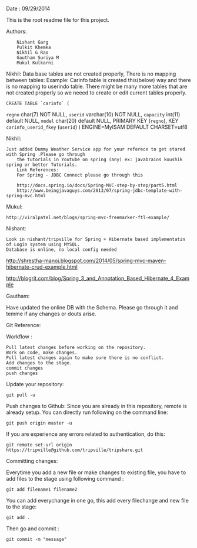 Date : 09/29/2014

This is the root readme file for this project. 

Authors:

		Nishant Garg
		Pulkit Khemka
		Nikhil G Rao
		Gautham Suriya M
		Mukul Kulkarni


Nikhil: Data base tables are not created properly, There is no mapping between tables:
	Example: Carinfo table is created this(below) way and there is no mapping to userindo table.
	There might be many more tables that are not created properly so we neeed to create or edit current tables properly.
	
	CREATE TABLE `carinfo` (
 `regno` char(7) NOT NULL,
 `userid` varchar(10) NOT NULL,
 `capacity` int(11) default NULL,
 `model` char(20) default NULL,
 PRIMARY KEY  (`regno`),
 KEY `carinfo_userid_fkey` (`userid`)
) ENGINE=MyISAM DEFAULT CHARSET=utf8
	

     
Nikhil:  

	Just added Dummy Weather Service app for your referece to get stared with Spring .Please go through
        the tutorials in Youtube on spring (any) ex: javabrains koushik spring or better Tutorials.
        Link References:
		For Spring - JDBC Connect please go through this 

		http://docs.spring.io/docs/Spring-MVC-step-by-step/part5.html
		http://www.beingjavaguys.com/2013/07/spring-jdbc-template-with-spring-mvc.html
	
Mukul:	

	http://viralpatel.net/blogs/spring-mvc-freemarker-ftl-example/	

Nishant: 

	Look in nishant/tripville for Spring + Hibernate based implementatin of Login system using MYSQL. 
	Database is online, no local config needed
http://shrestha-manoj.blogspot.com/2014/05/spring-mvc-maven-hibernate-crud-example.html

http://blogrit.com/blog/Spring_3_and_Annotation_Based_Hibernate_4_Example



Gautham:

Have updated the online DB with the Schema. Please go through it and temme if any changes or douts arise.


Git Reference:

Workflow :

	Pull latest changes before working on the repository.
	Work on code, make changes.
	Pull latest changes again to make sure there is no conflict.
	Add changes to the stage.
	commit changes
	push changes

Update your repository:

	git pull -u

Push changes to Github:
Since you are already in this repository, remote is already setup.
You can directly run following on the command line:

	git push origin master -u
If you are experience any errors related to authentication, do this:

	git remote set-url origin https://tripville@github.com/tripville/tripshare.git
Committing changes:

Everytime you add a new file or make changes to existing file, you have to add
files to the stage using following command :

	git add filename1 filename2
You can add everychange in one go, this add every filechange and new file
to the stage:

	git add .
Then go and commit :

	git commit -m "message"

